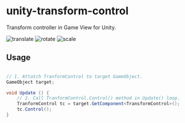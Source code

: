 unity-transform-control
=================

Transform controller in Game View for Unity.

![translate](https://raw.githubusercontent.com/mattatz/unity-transform-control/master/Captures/translate.gif)
![rotate](https://raw.githubusercontent.com/mattatz/unity-transform-control/master/Captures/rotate.gif)
![scale](https://raw.githubusercontent.com/mattatz/unity-transform-control/master/Captures/scale.gif)

## Usage

```cs

// 1. Attatch TranformControl to target GameObject.
GameObject target;

void Update () {
    // 2. Call TranformControl.Control() method in Update() loop.
    TranformControl tc = target.GetComponent<TransformControl>();
    tc.Control();
}

```
